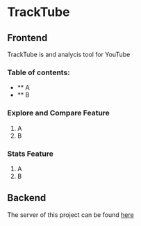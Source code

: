 # TrackTube

## Frontend

TrackTube is and analycis tool for YouTube

### Table of contents:

- ** A
- ** B

### Explore and Compare Feature

1. A
2. B

### Stats Feature 

1. A
2. B

## Backend

The server of this project can be found [here](https://github.com/fabianaColombo/tracktube-server)
